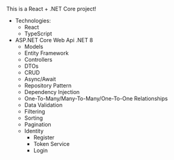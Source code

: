 This is a React + .NET Core project!

* Technologies:
    * React
    * TypeScript
* ASP.NET Core Web Api .NET 8
    * Models
    * Entity Framework
    * Controllers
    * DTOs
    * CRUD
    * Async/Await
    * Repository Pattern
    * Dependency Injection
    * One-To-Many/Many-To-Many/One-To-One Relationships
    * Data Validation
    * Filtering
    * Sorting
    * Pagination
    * Identity
       * Register
       * Token Service
       * Login

